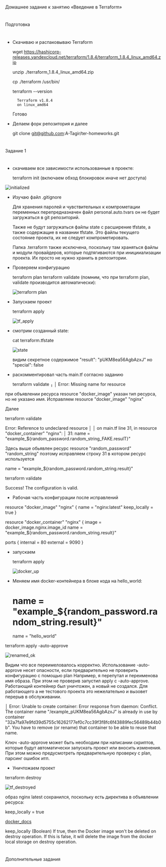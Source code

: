 #
Домашнее задание к занятию «Введение в Terraform»
#
#
Подготовка
#
* Скачиваю и распаковываю Terraform
  
   wget https://hashicorp-releases.yandexcloud.net/terraform/1.8.4/terraform_1.8.4_linux_amd64.zip

   unzip ./terraform_1.8.4_linux_amd64.zip

   cp ./terraform /usr/bin/
   
   terraform --version

        Terraform v1.8.4
        on linux_amd64
    Готово
* Делаем форк репозитория и далее
  
  git clone git@github.com:A-Tagir/ter-homeworks.git

#
Задание 1
#

* скачиваем все зависимости использованные в проекте:
  
  terraform init   (включаем обход блокировок иначе нет доступа)

![initialized](https://github.com/A-Tagir/ter-homeworks/blob/main/01/src/Homwork6_terra_initialized.png)

* Изучаю файл .gitignore
  
  Для хранения паролей и чувствительных к компрометации переменных перепредназначен файл personal.auto.tvars
  он не будет загружаться в git репозиторий. 
  
  Также не будут загружаться файлы state с расширение tfstate, а также содержащие в названии tfstate.
  Это файлы текущего состояние проекта, их не следует компрометировать.
  
  Папка .terraform также исключена,  поскольку там храняться файлы и модули провайдеров, которые подтягиваются
  при иницииализации проекта. Их просто не нужно хранить в репозитории. 

* Проверяем конфигурацию

  terraform plan
  terraform validate  (помним, что при terraform plan, validate производится автоматически):

  ![terraform plan](https://github.com/A-Tagir/ter-homeworks/blob/main/01/src/Homwork6_terra_plan.png)

* Запускаем проект

  terraform apply

  ![tf_apply](https://github.com/A-Tagir/ter-homeworks/blob/main/01/src/Homwork6_terra_apply.png)

* смотрим созданный state:

  cat terraform.tfstate

  ![state](https://github.com/A-Tagir/ter-homeworks/blob/main/01/src/Homwork6_terra_result.png)

  видим секретное содержимое  "result": "pUKM8ea56AgbAzxJ"
  но "special": false

* раскомментировал часть main.tf согласно заданию
  
  terraform validate
╷
│ Error: Missing name for resource

при объявлении ресурса resource "docker_image" указан тип ресурса, но не указано имя.
Исправляем resource "docker_image" "nginx"

Далее   

terraform validate

Error: Reference to undeclared resource
│
│   on main.tf line 31, in resource "docker_container" "nginx":
│   31:   name  = "example_${random_password.random_string_FAKE.resulT}"

Здесь выше обьявлен ресурс resource "random_password" "random_string"
поэтому исправляем строку 31 в котором ресурс используется

 name  = "example_${random_password.random_string.result}"

terraform validate

Success! The configuration is valid.

* Рабочая часть конфигурации после исправлений

resource "docker_image" "nginx" {
  name         = "nginx:latest"
  keep_locally = true
}

resource "docker_container" "nginx" {
  image = docker_image.nginx.image_id
  name  = "example_${random_password.random_string.result}"

  ports {
    internal = 80
    external = 9090
  }

* запускаем 
  
  terraform apply

  ![docker_up](https://github.com/A-Tagir/ter-homeworks/blob/main/01/src/Homwork6_terra_docker_up.png)

* Меняем имя docker-контейнера в блоке кода на hello_world:
  
  #  name  = "example_${random_password.random_string.result}"
  name  = "hello_world"

terraform apply -auto-approve

![renamed_ok](https://github.com/A-Tagir/ter-homeworks/blob/main/01/src/Homwork6_terra_container_rename.png)

Видим что все переимеловалось корректно. 
Использование -auto-approve несет опасности, если предварительно не проверить конфигурацию с помощью plan
Например, я перепутал и переименова имя образа. При этом не проверив запустил apply с -auto-approve.
Работающий контейнер был уничтожен, а новый не создался. Для работающего а не тестового проекта это
нежелательно и вызовет перерыв в обслуживании.

│ Error: Unable to create container: Error response from daemon: Conflict. The container name "/example_pUKM8ea56AgbAzxJ"
  is already in use by container "32a7fa97e9fd39d5755c16262177ef0c7cc39f3f8fc6f43889fec56489b44b0b". 
  You have to remove (or rename) that container to be able to reuse that name.

Ключ -auto-approve может быть необходим при написании скриптов, которые будут автоматически запускать проект 
или вносить изменения. При этом можно предусмотреть предварительную проверку с plan, парсинг ошибок итп.

* Уничтожаем проект

 terraform destroy

![tf_destroyed](https://github.com/A-Tagir/ter-homeworks/blob/main/01/src/Homwork6_terra_destroyed.png)

образ nginx        latest сохранился, поскольку есть директива в объявлении ресурса:

keep_locally = true

[docker_docs](https://docs.comcloud.xyz/providers/kreuzwerker/docker/latest/docs/resources/image)

  keep_locally (Boolean) If true, then the Docker image won't be deleted on destroy operation.
  If this is false, it will delete the image from the docker local storage on destroy operation.

#
Дополнительные задания
#

